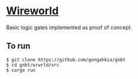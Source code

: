 # [Wireworld](https://xalava.github.io/WireWorld/)

Basic logic gates implemented as proof of concept.

## To run

```console
$ git clone https://github.com/gongahkia/gnbt
$ cd gnbt/wrwrld/src
$ cargo run
```
